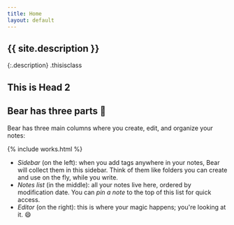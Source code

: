 ```yaml
---
title: Home
layout: default
---
```


<div class="container">
    <h2 class="blurb">{{ site.description }}</h2>
</div>

{:.description}
.thisisclass
## This is Head 2

## Bear has three parts 📐
Bear has three main columns where you create, edit, and organize your notes:

{% include works.html %}

* *Sidebar* (on the left): when you add tags anywhere in your notes, Bear will collect them in this sidebar. Think of them like folders you can create and use on the fly, while you write.
* *Notes list* (in the middle): all your notes live here, ordered by modification date. You can *pin a note* to the top of this list for quick access.
* *Editor* (on the right): this is where your magic happens; you're looking at it. 😄




